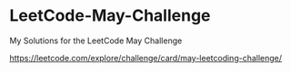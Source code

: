 # LeetCode-May-Challenge
My Solutions for the LeetCode May Challenge

https://leetcode.com/explore/challenge/card/may-leetcoding-challenge/
